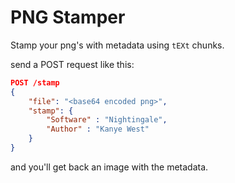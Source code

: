 # PNG Stamper

Stamp your png's with metadata using `tEXt` chunks.

send a POST request like this:

```json
POST /stamp
{
    "file": "<base64 encoded png>",
    "stamp": {
        "Software" : "Nightingale",
        "Author" : "Kanye West"
    }
}
```

and you'll get back an image with the metadata.

